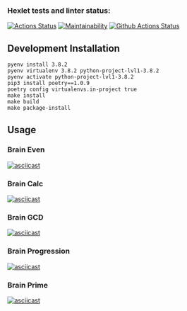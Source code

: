 ### Hexlet tests and linter status:
[![Actions Status](https://github.com/alexgreendev/python-project-lvl1/workflows/hexlet-check/badge.svg)](https://github.com/alexgreendev/python-project-lvl1/actions)
[![Maintainability](https://api.codeclimate.com/v1/badges/a99a88d28ad37a79dbf6/maintainability)](https://codeclimate.com/github/codeclimate/codeclimate/maintainability)
[![Github Actions Status](https://github.com/hexlet-boilerplates/python-package/workflows/Python%20CI/badge.svg)](https://github.com/alexgreendev/python-project-lvl1/actions)

## Development Installation
	pyenv install 3.8.2
	pyenv virtualenv 3.8.2 python-project-lvl1-3.8.2
	pyenv activate python-project-lvl1-3.8.2
	pip3 install poetry==1.0.9
	poetry config virtualenvs.in-project true
	make install
	make build
	make package-install

## Usage
### Brain Even
[![asciicast](https://asciinema.org/a/dL0z6nzigJiZn7vEOyMQ0RPGg.svg)](https://asciinema.org/a/dL0z6nzigJiZn7vEOyMQ0RPGg)

### Brain Calc
[![asciicast](https://asciinema.org/a/dMdJ0Hw7cTI8qtjHcSZBiQYlS.svg)](https://asciinema.org/a/dMdJ0Hw7cTI8qtjHcSZBiQYlS)

### Brain GCD
[![asciicast](https://asciinema.org/a/gzN5EkbFeC9XdJVrsM7Si38nS.svg)](https://asciinema.org/a/gzN5EkbFeC9XdJVrsM7Si38nS)

### Brain Progression
[![asciicast](https://asciinema.org/a/t3c0yJyZMTzf2uy6f5RBNUmmD.svg)](https://asciinema.org/a/t3c0yJyZMTzf2uy6f5RBNUmmD)

### Brain Prime
[![asciicast](https://asciinema.org/a/hYL2UBLI898djTrKRAyjZ1TXs.svg)](https://asciinema.org/a/hYL2UBLI898djTrKRAyjZ1TXs)
